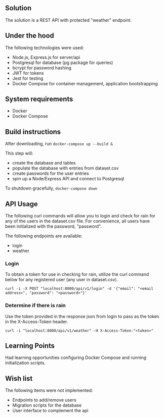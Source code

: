 ## Solution
The solution is a REST API with protected "weather" endpoint. 

## Under the hood
The following technologies were used:

- Node.js, Express.js for server/api
- Postgresql for database (pg package for queries)
- bcrypt for password hashing
- JWT for tokens
- Jest for testing
- Docker Compose for container management, application bootstrapping

## System requirements

- Docker
- Docker Compose

## Build instructions
After downloading, run `docker-compose up --build &`

This step will:

- create the database and tables
- populate the database with entries from dataset.csv
- create passwords for the user entries
- spin up a Node/Express API and connect to Postgresql

To shutdown gracefully, `docker-compose down`

## API Usage
The following curl commands will allow you to login and check for rain for any of the users in the dataset.csv file.
For convenience, all users have been initialized with the password, "password".

The following endpoints are available:

- login
- weather

### Login
To obtain a token for use in checking for rain, utilize the curl command below for any registered user (any user in dataset.csv).

`curl -i -X POST "localhost:8000/api/v1/login" -d '{"email": "<email address>", "password": "<password>"}'`

### Determine if there is rain
Use the token provided in the response json from login to pass as the token in the X-Access-Token header.

`curl -i "localhost:8000/api/v1/weather" -H X-Access-Token:"<token>"`

## Learning Points
Had learning opportunities configuring Docker Compose and running initialization scripts.

## Wish list
The following items were not implemented:

- Endpoints to add/remove users
- Migration scripts for the database
- User interface to complement the api